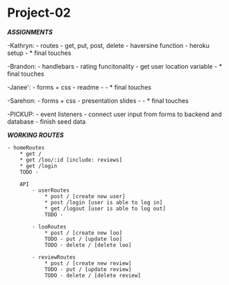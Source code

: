 # Project-02

<!-- TEAM DASHBOARD
    * updated 12:00a 4/5/21
    * task timeline + assignments at bottom -->

<!-- ISSUES --------->
<!-- Total: 16 ------>
<!-- Per Person: 4 -->
<!-- Per Day: 1 ----->
<!-- Days left: 4 --->


<!-- PSA: Comment your code and use console.logs for testing + leave them in there so others who are using that page can test as well. We will delete them before we submit -->

<!-- GIT:
    * start on your personal local branch
    - git pull *sync your local branch w your remote branch
    - git push *read CLI message - you may have to add + commit before pushing
    - git checkout main
    - git pull *sync your local main branch w remote main branch
    - git push
    - git checkout yourbranch
    - git merge main *merge updated local personal branch w your updated local main branch
    * resolve conflicts - usually accept incoming changes
    - git add, commit, push --->


<!-- Dependecies:
    - bcrypt 5.0.1- installed, working
    - connect-session-sequelize 7.1.1 - installed, working
    - dotenv 8.2.0- installed, questions about .env file when repo being pushed and pulled
    - express 4.17.1- installed, working
    - express-handlebars 5.3.0 - installed, working
    - express-session 1.17.1 - installed, working
    - mysql2 2.2.5 - installed, *handles promises differently than 'mysql'
    - nodemon - installed
    - sequelize 6.6.2 - installed, working
    - uniqid 5.3.0 - installed, *not used yet-->

<!--
API /* { Brandon } */
#1 - what data are we able to pull from google maps and how will we be able to manipulate it?
    * figure out how to remedy the git guardian secret thing // save for last

X SEED INFO
#2  *FINISH /* pick up issue: {  } */

X - seed files need to be converted to js files and completed with information enough to present multiple locations and reviews /* { Janee' } */
X - need to figure out exactly what information we need from each model, why + how we're using it, where we need to send it, etc.
    /* { Kathryn } */

X BCRYPT - working /* { Janee + Kathryn } */

#3 - HANDLEBARS (+ connect them to wherever they need to be connected to)
    /*{ Brandon } */
    /* { Kathryn assist if needed } */

#4 - CSS for handlebars files
        /* { Janee'} */
        /* { Sarehon } */

#5 - FORMS /* { Janee + Sarehon } */

#6 - EVENT LISTENERS /* pick up issue: {  } */

#7 - front end js functions to iterate through all of our api calls
    and connect user input to backend + database /* pick up issue: {  } */
    * api calls can only be up to 75 per hour or something like that ** )

X   - main menu functionality  /* { Brandon } */

#8 - haversine function to render 20 mi radius based on user's current location /* { Kathryn } */

#9 - rating functionality *front end js /* { Brandon } */

#10 - deploy to Heroku /* pick up issue: { Kathryn } */
        * boilerplate passport* tutor note
        * figure out how to access it from Heroku

#11 - favorites and trip boards/saved // save for last
#12 - user customization optiions like themes, light/dark switch, etc

#13 - readme /* pick up issue: {  } */

#14 - presentation  /* { Sarehon } */
    - slides
    - timing
    - meet presentation requirements


<!-- TECHNOLOGIES
    - css framework - materialize
    - mysql (sequelize(ORM), + professional appearing seed files)
    - express (handlebars.js)
    - node.js (dotenv, bcrypt)
    - heroku (deployement)
    - encryption/authentication for access (bcrypt)

    DESIRED FUNCTIONALITY
    - collaborative use between different users on project boards
    X- third party api that gives us location data
    X- log in functionality
    X- main menu functionality
    - rating functionality
    - review functionality
    X- add new loo (includes location) functionality
    * save favorites funcitonality
    * search history or recent searches
    - professional appearance
    - responsive UI

    NEXT LEVEL EXTRAS
    - add user likes to Reviews
    - comment on reviews
    - favorites + pinboards
    - user customization optiions ( themes, light/dark switch, etc )
    - weather api for homepage greeting/banner
    - automated scroll + transitions

    CHALLENGES + UNCHARTED TERRITORIES
    - third party api to provide location and/or restroom data
    - materialize css framework
    - handlebars framework
    - project scale
    - communication due to schedules
    - same page with expectations of timing and MVP


TIMELINE

    - Tues: X
        x- project idea { Janee' }
        x- user story + wireframe { Kathryn }
        x- file structure, repo set up, install dependencies { Kathryn }
    - Thurs: X
        x- server + models { Janee' }
        x- config/connection { Brandon }
        x- server running { Kathryn }
    - Fri: X
        x- solidify needed data to be included in models + seeds { Kathryn }
        x- solidify API { Brandon }
        x- models + seed structure { J + K }
        x- create user logins, cookies, and properly encrypt information { B + K }
        x- begin responsive styling { Janee' }
    - Sat: X
        x- configure main menu functionality { Brandon }
    - Sun: X
        x- overflow
    - Mon: X
        x- overflow
    - Tues: X
        x- assess where we're at and make a game plan for achieving desired final product
    - Wed: 4
        - views IN PROGRESS { Brandon }
        - finish seed data { Janee + Sarehon }
        x- get haversine function working { Kathryn }
        - finish routes { Kathryn }
        - styling { Sarehon + Janee' }
        - rating functionality { Brandon }

        - complete MVP { ALL }
        - heroku setup { Kathryn }

    - Thurs: 3
        - final touches { ALL }
        - presentation slides { Sarehon }
        - presentation plan { Sarehon }
        - presentation runthrough { All }

        - configure save favorites + search history functionality { save for last }
        - photos and/or themes, light/dark switch, etc { save for last }

    - Fri: 2
        - README { }
        - commit final changes { ALL }

    - Sat: 1
        - PRESENT { ALL }

    -->

***ASSIGNMENTS***

-Kathryn:
    - routes - get, put, post, delete
    - haversine function
    - heroku setup
    -
    * final touches

-Brandon:
    - handlebars
    - rating funcitonality
    - get user location variable
    -
    * final touches

-Janee':
    - forms + css
    - readme
    -
    -
    * final touches

-Sarehon:
    - forms + css
    - presentation slides
    -
    -
    * final touches

-PICKUP:
    - event listeners
    - connect user input from forms to backend and database
    - finish seed data


***WORKING ROUTES***

    - homeRoutes
        * get /
        * get /loo/:id [include: reviews]
        * get /login
        TODO -

        API
            - userRoutes
                * post / [create new user]
                * post /login [user is able to log in]
                * get /logout [user is able to log out]
                TODO -

            - looRoutes
                * post / [create new loo]
                TODO - put / [update loo]
                TODO - delete / [delete loo]

            - reviewRoutes
                * post / [create new review]
                TODO - put / [update review]
                TODO - delete / [delete review]

<!-- PAGES + ROUTES
    - login redirects to homepage
    - homepage renders
        - loodata (haversine - 20 mi radius)
        - map (view buttons render selected loo + reviews)
        - add new loo in menu - modal form
            *redirect to selected loo + reviews - rendering newly reviewed loo
        ?* add new review in menu
            ***how to connect it to specific loo? OR delete from menu and only render on selected_loo+reviews page
        - selected loo + reviews hbs
            *loo: id + reviews for that loo
            - new review button - modal form
                *redirect to selected loo + render new review

    - api routes
        - map.hbs: map view - location pinpoints clickable to render "selected loo modal" which will scroll down to reviews
            * at top of reviews there will be a button to leave a review and modal form to leave review.
            - on map.hbs there will be a button to add new loo w pop up modal form to add a new loo
                - this will redirect to "selected loo modal" rendering the loo that was just added
    - -->
